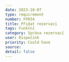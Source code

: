 ```yaml
---
date: 2023-10-07
type: requirement
number: FP034
title: Přidat rezervaci
tags: Funkční
category: Správa rezervací
user: Dispečink
priority: Could have
source: 
detail: false
---
```


